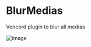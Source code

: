 # BlurMedias
Vencord plugin to blur all medias


![image](https://github.com/user-attachments/assets/6e907d66-8570-4629-872d-0ae68e00298c)
